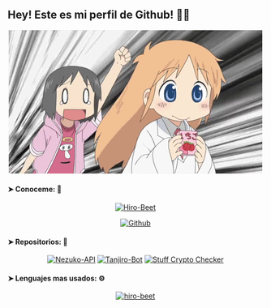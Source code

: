 ## Hey! Este es mi perfil de Github! 💭🚀

<p align="center"><img title="Hiro-Beet" src="https://github.com/Hiro-Beet/Hiro-Beet/blob/main/src/gif.gif"></p>

####  ➤ Conoceme: 🍕

<p align="center"><a href="https://github.com/Hiro-Beet"><img title="Hiro-Beet" src="https://github-readme-stats.vercel.app/api?username=hiro-beet&show_icons=true&include_all_commits=true&custom_title=Hiro-Beet&theme=merko&cache_seconds=320"></a>
</p>

<p align="center">
<a href="https://github.com/Hiro-Beet"><img title="Github" src="https://img.shields.io/badge/hiro-beet-brightgreen?style=for-the-badge&logo=github"></a>
</p>

#### ➤ Repositorios: 🌴

<p align="center">
<a href="https://github.com/Hiro-Beet/Nezuko-API"><img title="Nezuko-API" src="https://github-readme-stats.vercel.app/api/pin/?username=Hiro-Beet&repo=Nezuko-API&theme=merko"></a>
<a href="https://github.com/Hiro-Beet/Tanjiro-Bot"><img title="Tanjiro-Bot" src="https://github-readme-stats.vercel.app/api/pin/?username=Hiro-Beet&repo=Tanjiro-Bot&theme=merko"></a>
<a href="https://github.com/Hiro-Beet/Stuff-Crypto-Checker"><img title="Stuff Crypto Checker" src="https://github-readme-stats.vercel.app/api/pin/?username=Hiro-Bee&repo=Stuff-Crypto-Checker&theme=merko"></a>
</p>

#### ➤  Lenguajes mas usados: ⚙

<p align="center">
<a href="https://github.com/Hiro-Beet"><img title="hiro-beet" src="https://github-readme-stats.vercel.app/api/top-langs/?username=hiro-bee&custom_title=Lenguajes mas usados:&theme=merko&layout=default&line_height=10"></a>
</p>